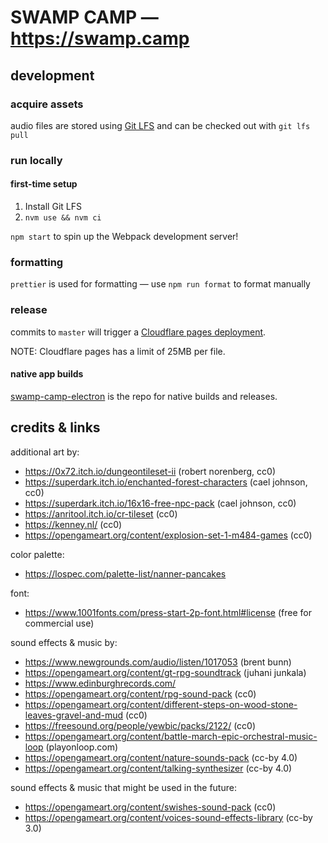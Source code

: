 # SWAMP CAMP — https://swamp.camp

## development

### acquire assets

audio files are stored using [Git LFS](https://git-lfs.github.com/) and can be checked out with `git lfs pull`

### run locally

#### first-time setup

1. Install Git LFS
2. `nvm use && nvm ci`

`npm start` to spin up the Webpack development server!

### formatting

`prettier` is used for formatting — use `npm run format` to format manually

### release

commits to `master` will trigger a [Cloudflare pages deployment](https://dash.cloudflare.com/1f52f961eb89afcf0499eba5f54090d5/pages/view/swamp-camp).

NOTE: Cloudflare pages has a limit of 25MB per file.

#### native app builds

[swamp-camp-electron](https://github.com/tynatsuhara/swamp-camp-electron) is the repo for native builds and releases.

## credits & links

additional art by:

-   https://0x72.itch.io/dungeontileset-ii (robert norenberg, cc0)
-   https://superdark.itch.io/enchanted-forest-characters (cael johnson, cc0)
-   https://superdark.itch.io/16x16-free-npc-pack (cael johnson, cc0)
-   https://anritool.itch.io/cr-tileset (cc0)
-   https://kenney.nl/ (cc0)
-   https://opengameart.org/content/explosion-set-1-m484-games (cc0)

color palette:

-   https://lospec.com/palette-list/nanner-pancakes

font:

-   https://www.1001fonts.com/press-start-2p-font.html#license (free for commercial use)

sound effects & music by:

-   https://www.newgrounds.com/audio/listen/1017053 (brent bunn)
-   https://opengameart.org/content/gt-rpg-soundtrack (juhani junkala)
-   https://www.edinburghrecords.com/
-   https://opengameart.org/content/rpg-sound-pack (cc0)
-   https://opengameart.org/content/different-steps-on-wood-stone-leaves-gravel-and-mud (cc0)
-   https://freesound.org/people/yewbic/packs/2122/ (cc0)
-   https://opengameart.org/content/battle-march-epic-orchestral-music-loop (playonloop.com)
-   https://opengameart.org/content/nature-sounds-pack (cc-by 4.0)
-   https://opengameart.org/content/talking-synthesizer (cc-by 4.0)

sound effects & music that might be used in the future:

-   https://opengameart.org/content/swishes-sound-pack (cc0)
-   https://opengameart.org/content/voices-sound-effects-library (cc-by 3.0)

